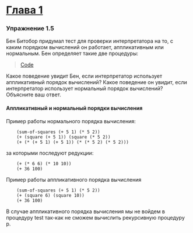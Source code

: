 # [Глава 1](../index.md#Глава-1-Построение-абстракций-с-помощью-процедур)

### Упражнение 1.5
Бен Битобор придумал тест для проверки интерпретатора на то, с каким порядком вычислений он работает, аппликативным или нормальным. Бен определяет такие две процедуры:

> [Code](../../src/chapter1/1.5.rkt) 

Какое поведение увидит Бен, если интерпретатор использует аппликативный порядок вычислений? Какое поведение он увидит, если интерпретатор использует нормальный порядок вычислений? Объясните ваш ответ. 

#### Аппликативный и нормальный порядки вычисления
Пример работы нормального порядка вычисления:
```
    (sum-of-squares (+ 5 1) (* 5 2))
    (+ (square (+ 5 1)) (square (* 5 2))
    (+ (* (+ 5 1) (+ 5 1)) (* (* 5 2) (* 5 2)))
```
за которыми последуют редукции:
```
    (+ (* 6 6) (* 10 10))
    (+ 36 100)
```
Пример работы аппликативного порядка вычисления
```
    (sum-of-squares (+ 5 1) (* 5 2))
    (+ (square 6) (square 10))
    (+ 36 100)
```
В случае аппликативного порядка вычисления мы не войдем в процедуру test так-как не сможем вычислить рекурсивную процедуру p.
